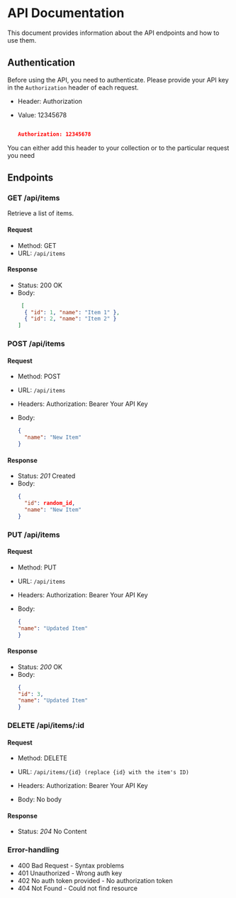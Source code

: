 # API Documentation

This document provides information about the API endpoints and how to use them.

## Authentication

Before using the API, you need to authenticate. Please provide your API key in the `Authorization` header of each request.

- Header: Authorization
- Value: 12345678

  ```json
  
  Authorization: 12345678
  
You can either add this header to your collection or to the particular request you need  

## Endpoints

### GET /api/items

Retrieve a list of items.

#### Request

- Method: GET
- URL: `/api/items`

#### Response

- Status: 200 OK
- Body: 
  ```json
   [
    { "id": 1, "name": "Item 1" },
    { "id": 2, "name": "Item 2" }
  ]

### POST /api/items

#### Request
- Method: POST
- URL: `/api/items`
- Headers: Authorization: Bearer Your API Key

- Body:
  ```json
  {
    "name": "New Item"
  }

#### Response
- Status: *201* Created
- Body:
  ```json
  {
    "id": random_id,
    "name": "New Item"
  }

### PUT /api/items

#### Request
- Method: PUT
- URL: `/api/items`
- Headers: Authorization: Bearer Your API Key

- Body:
  ```json
  {
  "name": "Updated Item"
  }

#### Response
- Status: *200* OK
- Body:
  ```json
  {
  "id": 3,
  "name": "Updated Item"
  }

### DELETE /api/items/:id

#### Request
- Method: DELETE
- URL: `/api/items/{id} (replace {id} with the item's ID)`
- Headers: Authorization: Bearer Your API Key

- Body: No body
#### Response
- Status: *204* No Content


### Error-handling
- 400 Bad Request - Syntax problems
- 401 Unauthorized - Wrong auth key
- 402 No auth token provided - No authorization token
- 404 Not Found - Could not find resource 
